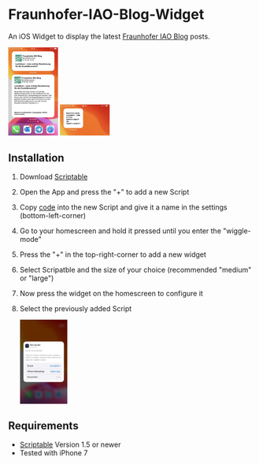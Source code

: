 # Fraunhofer-IAO-Blog-Widget
An iOS Widget to display the latest [Fraunhofer IAO Blog](https://blog.iao.fraunhofer.de/) posts.


<img src="https://github.com/stschick94/Fraunhofer-IAO-Blog-Widget/blob/main/Screenshots/Screenshot_Medium_Large.jpg?raw=true" width="20%"/> <img src="https://github.com/stschick94/Fraunhofer-IAO-Blog-Widget/blob/main/Screenshots/Screenshot_Small.jpg?raw=true" width="20%"/>

## Installation
1. Download [Scriptable](https://apps.apple.com/de/app/scriptable/id1405459188)
2. Open the App and press the "+" to add a new Script
3. Copy [code](https://raw.githubusercontent.com/stschick94/Fraunhofer-IAO-Blog-Widget/main/IAO-Blog-Widget.js) into the new Script and give it a name in the settings (bottom-left-corner)
4. Go to your homescreen and hold it pressed until you enter the "wiggle-mode"
5. Press the "+" in the top-right-corner to add a new widget
6. Select Scripatble and the size of your choice (recommended "medium" or "large")
7. Now press the widget on the homescreen to configure it
8. Select the previously added Script

   <img src="https://github.com/stschick94/Fraunhofer-IAO-Blog-Widget/blob/main/Screenshots/Screenshot_Config.jpg?raw=true" width="20%"/>


## Requirements
- [Scriptable](https://apps.apple.com/de/app/scriptable/id1405459188) Version 1.5 or newer
- Tested with iPhone 7
